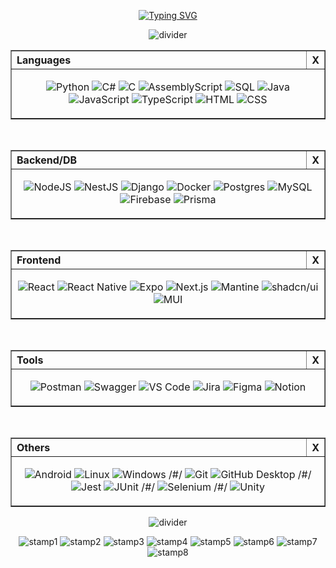 <div align="center">

<p align="center">
<a href="https://git.io/typing-svg"><img src="https://readme-typing-svg.demolab.com?font=Bytesized&size=64&letterSpacing=0.1rem&pause=1000&color=E5F309FB&background=9600FF00&center=true&vCenter=true&width=500&height=80&lines=hello+there!;i'm+robbie!" alt="Typing SVG" /></a>
</p>

<p align="center">
  <img src="https://adriansblinkiecollection.neocities.org/dividers/smileydivider.gif" alt="divider">
</p>

<table border="1" cellpadding="10" cellspacing="0" width="50%">
  <tr>
    <th align="left">Languages</th>
    <th align="right" width="5%">X</th>
  </tr>
  <tr><td colspan="2" align="center">

![Python](https://img.shields.io/badge/Python-3776AB?logo=python&logoColor=fff&style=for-the-badge)
![C#](https://custom-icon-badges.demolab.com/badge/C%23-239120.svg?logo=cshrp&logoColor=white&style=for-the-badge)
![C](https://img.shields.io/badge/C-00599C?logo=c&logoColor=white&style=for-the-badge)
![AssemblyScript](https://img.shields.io/badge/AssemblyScript-007AAC?logo=assemblyscript&logoColor=fff&style=for-the-badge)
![SQL](https://img.shields.io/badge/SQL-003B57?logo=sqlite&logoColor=white&style=for-the-badge)
![Java](https://img.shields.io/badge/Java-ED8B00?logo=openjdk&logoColor=white&style=for-the-badge)
![JavaScript](https://img.shields.io/badge/JavaScript-F7DF1E?logo=javascript&logoColor=000&style=for-the-badge)
![TypeScript](https://img.shields.io/badge/TypeScript-3178C6?logo=typescript&logoColor=fff&style=for-the-badge)
![HTML](https://img.shields.io/badge/HTML-E34F26?logo=html5&logoColor=white&style=for-the-badge)
![CSS](https://img.shields.io/badge/CSS-639?logo=css&logoColor=fff&style=for-the-badge)

  </td></tr>
</table>

<br/>

<table border="1" cellpadding="10" cellspacing="0" width="50%">
  <tr>
    <th align="left">Backend/DB</th>
    <th align="right" width="5%">X</th>
  </tr>
  <tr><td colspan="2" align="center">

![NodeJS](https://img.shields.io/badge/Node.js-6DA55F?logo=node.js&logoColor=white&style=for-the-badge)
![NestJS](https://img.shields.io/badge/Nest.js-E0234E?logo=nestjs&logoColor=white&style=for-the-badge)
![Django](https://img.shields.io/badge/Django-092E20?logo=django&logoColor=green&style=for-the-badge)
![Docker](https://img.shields.io/badge/Docker-2496ED?logo=docker&logoColor=white&style=for-the-badge)
![Postgres](https://img.shields.io/badge/Postgres-316192?logo=postgresql&logoColor=white&style=for-the-badge)
![MySQL](https://img.shields.io/badge/MySQL-4479A1?logo=mysql&logoColor=fff&style=for-the-badge)
![Firebase](https://img.shields.io/badge/Firebase-FFCA28?logo=firebase&logoColor=black&style=for-the-badge)
![Prisma](https://img.shields.io/badge/Prisma-2D3748?logo=prisma&logoColor=white&style=for-the-badge)

  </td></tr>
</table>

<br/>

<table border="1" cellpadding="10" cellspacing="0" width="50%">
  <tr>
    <th align="left">Frontend</th>
    <th align="right" width="5%">X</th>
  </tr>
  <tr><td colspan="2" align="center">

![React](https://img.shields.io/badge/React-20232a?logo=react&logoColor=61DAFB&style=for-the-badge)
![React Native](https://img.shields.io/badge/React_Native-20232a?logo=react&logoColor=61DAFB&style=for-the-badge)
![Expo](https://img.shields.io/badge/Expo-000020?logo=expo&logoColor=fff&style=for-the-badge)
![Next.js](https://img.shields.io/badge/Next.js-black?logo=next.js&logoColor=white&style=for-the-badge)
![Mantine](https://img.shields.io/badge/Mantine-000?logo=mantine&logoColor=white&style=for-the-badge)
![shadcn/ui](https://img.shields.io/badge/shadcn%2Fui-000?logo=shadcnui&logoColor=fff&style=for-the-badge)
![MUI](https://img.shields.io/badge/MUI-007FFF?logo=mui&logoColor=white&style=for-the-badge)

  </td></tr>
</table>

<br/>

<table border="1" cellpadding="10" cellspacing="0" width="50%">
  <tr>
    <th align="left">Tools</th>
    <th align="right" width="5%">X</th>
  </tr>
  <tr><td colspan="2" align="center">

![Postman](https://img.shields.io/badge/Postman-FF6C37?logo=postman&logoColor=white&style=for-the-badge)
![Swagger](https://img.shields.io/badge/Swagger-85EA2D?logo=swagger&logoColor=000&style=for-the-badge)
![VS Code](https://custom-icon-badges.demolab.com/badge/VS%20Code-0078d7.svg?logo=vsc&logoColor=white&style=for-the-badge)
![Jira](https://img.shields.io/badge/Jira-0052CC?logo=jira&logoColor=fff&style=for-the-badge)
![Figma](https://img.shields.io/badge/Figma-F24E1E?logo=figma&logoColor=white&style=for-the-badge)
![Notion](https://img.shields.io/badge/Notion-000000?logo=notion&logoColor=white&style=for-the-badge)

  </td></tr>
</table>

<br/>

<table border="1" cellpadding="10" cellspacing="0" width="50%">
  <tr>
    <th align="left">Others</th>
    <th align="right" width="5%">X</th>
  </tr>
  <tr><td colspan="2" align="center">

![Android](https://img.shields.io/badge/Android-3DDC84?logo=android&logoColor=white&style=for-the-badge)
![Linux](https://img.shields.io/badge/Linux-FCC624?logo=linux&logoColor=black&style=for-the-badge)
![Windows](https://custom-icon-badges.demolab.com/badge/Windows-0078D6?logo=windows11&logoColor=white&style=for-the-badge)
/#/
![Git](https://img.shields.io/badge/Git-F05032?logo=git&logoColor=fff&style=for-the-badge)
![GitHub Desktop](https://img.shields.io/badge/GitHub%20Desktop-8034A9?logo=github&logoColor=white&style=for-the-badge)
/#/
![Jest](https://img.shields.io/badge/Jest-C21325?logo=jest&logoColor=white&style=for-the-badge)
![JUnit](https://img.shields.io/badge/JUnit-25A162?logo=junit5&logoColor=white&style=for-the-badge)
/#/
![Selenium](https://img.shields.io/badge/Selenium-43B02A?logo=selenium&logoColor=fff&style=for-the-badge)
/#/
![Unity](https://img.shields.io/badge/Unity-000000?logo=unity&logoColor=white&style=for-the-badge)

  </td></tr>
</table>

<p align="center">
  <img src="https://adriansblinkiecollection.neocities.org/dividers/smileydivider.gif" alt="divider">
</p>

<p align="center">
  <img src="https://adriansblinkiecollection.neocities.org/stamps/a9.gif" alt="stamp1">
  <img src="https://adriansblinkiecollection.neocities.org/stamps/f48.png" alt="stamp2">
  <img src="https://adriansblinkiecollection.neocities.org/stamps/e78.gif" alt="stamp3">
  <img src="https://adriansblinkiecollection.neocities.org/stamps/e1.png" alt="stamp4">
  <img src="https://adriansblinkiecollection.neocities.org/stamps/e21.png" alt="stamp5">
  <img src="https://adriansblinkiecollection.neocities.org/stamps/e79.gif" alt="stamp6">
  <img src="https://adriansblinkiecollection.neocities.org/stamps/b33.gif" alt="stamp7">
  <img src="https://adriansblinkiecollection.neocities.org/stamps/b35.png" alt="stamp8">
</p>

</div>
